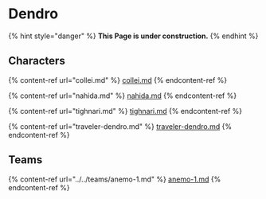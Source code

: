 # Dendro

{% hint style="danger" %}
**This Page is under construction.**
{% endhint %}

## Characters

{% content-ref url="collei.md" %}
[collei.md](collei.md)
{% endcontent-ref %}

{% content-ref url="nahida.md" %}
[nahida.md](nahida.md)
{% endcontent-ref %}

{% content-ref url="tighnari.md" %}
[tighnari.md](tighnari.md)
{% endcontent-ref %}

{% content-ref url="traveler-dendro.md" %}
[traveler-dendro.md](traveler-dendro.md)
{% endcontent-ref %}

## Teams

{% content-ref url="../../teams/anemo-1.md" %}
[anemo-1.md](../../teams/anemo-1.md)
{% endcontent-ref %}
